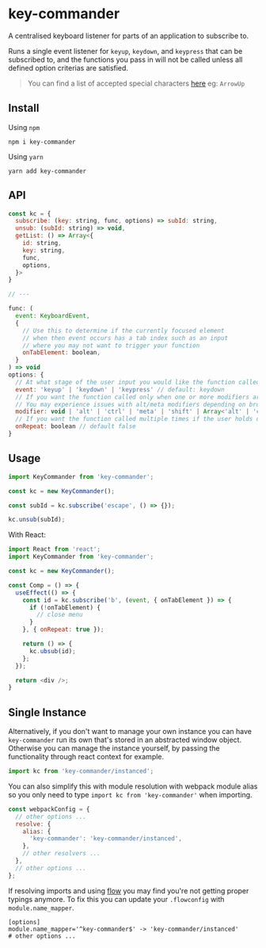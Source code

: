 # key-commander
A centralised keyboard listener for parts of an application to subscribe to.

Runs a single event listener for `keyup`, `keydown`, and `keypress` that can be subscribed to, and the functions you pass in will not be called unless all defined option criterias are satisfied.

> You can find a list of accepted special characters [here](https://developer.mozilla.org/en-US/docs/Web/API/KeyboardEvent/key/Key_Values) eg: `ArrowUp`

## Install

Using `npm`

```shell
npm i key-commander
```

Using `yarn`

```shell
yarn add key-commander
```

## API
```js
const kc = {
  subscribe: (key: string, func, options) => subId: string,
  unsub: (subId: string) => void,
  getList: () => Array<{
    id: string,
    key: string,
    func,
    options,
  }>
}

// ---

func: (
  event: KeyboardEvent,
  {
    // Use this to determine if the currently focused element
    // when then event occurs has a tab index such as an input
    // where you may not want to trigger your function
    onTabElement: boolean,
  }
) => void
options: {
  // At what stage of the user input you would like the function called
  event: 'keyup' | 'keydown' | 'keypress' // default: keydown
  // If you want the function called only when one or more modifiers are active
  // You may experience issues with alt/meta modifiers depending on browsers as they may be attached to other browser functionality
  modifier: void | 'alt' | 'ctrl' | 'meta' | 'shift' | Array<'alt' | 'ctrl' | 'meta' | 'shift'> // default: void
  // If you want the function called multiple times if the user holds down a particular key
  onRepeat: boolean // default false
}
```

## Usage

```js
import KeyCommander from 'key-commander';

const kc = new KeyCommander();

const subId = kc.subscribe('escape', () => {});

kc.unsub(subId);
```

With React:
```js
import React from 'react';
import KeyCommander from 'key-commander';

const kc = new KeyCommander();

const Comp = () => {
  useEffect(() => {
    const id = kc.subscribe('b', (event, { onTabElement }) => {
      if (!onTabElement) {
        // close menu
      }
    }, { onRepeat: true });

    return () => {
      kc.ubsub(id);
    };
  });

  return <div />;
}
```

## Single Instance

Alternatively, if you don't want to manage your own instance you can have `key-commander` run its own that's stored in an abstracted window object. Otherwise you can manage the instance yourself, by passing the functionality through react context for example.

```js
import kc from 'key-commander/instanced';
```

You can also simplify this with module resolution with webpack module alias so you only need to type `import kc from 'key-commander'` when importing.

```js
const webpackConfig = {
  // other options ...
  resolve: {
    alias: {
      'key-commander': 'key-commander/instanced',
    },
    // other resolvers ...
  },
  // other options ...
};
```

If resolving imports and using [flow](https://github.com/facebook/flow) you may find you're not getting proper typings anymore. To fix this you can update your `.flowconfig` with `module.name_mapper`.

```
[options]
module.name_mapper='^key-commander$' -> 'key-commander/instanced'
# other options ...
```
